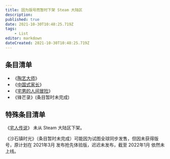 ```yaml
---
title: 因为版号而暂时下架 Steam 大陆区
description: 
published: true
date: 2021-10-30T10:48:25.719Z
tags:
    - List
editor: markdown
dateCreated: 2021-10-30T10:48:25.719Z
---
```


## 条目清单

+ 《[陶艺大师](/game/陶艺大师.md)》
+ 《[中国式家长](/game/中国式家长.md)》
+ 《[宅男的人间冒险](/game/宅男的人间冒险.md)》
+ 《锋芒录》(条目暂时未完成)

<!--
+ [锋芒录](/game/锋芒录.md)
-->

## 特殊条目清单

《[宅人传说](/game/宅人传说.md)》 未从 Steam 大陆区下架。

<!--
《[沙石镇时光](/game/沙石镇时光.md)》
-->

《沙石镇时光》（条目暂时未完成）可能因为试图全球同步发售，但因未获得版号，原计划在 2021年3月 发布抢先体验版，迟迟未发布，截至 2022年1月 依然未上线。
